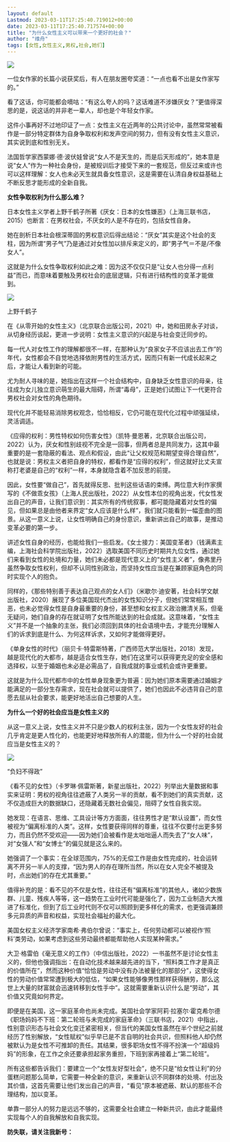 ```yaml
---
layout: default
Lastmod: 2023-03-11T17:25:40.719012+00:00
date: 2023-03-11T17:25:40.717574+00:00
title: "为什么女性主义可以带来一个更好的社会？"
author: "维舟"
tags: [女性,女性主义,男权,社会,她们]
---
```


![](https://images.weserv.nl/?url=https%3A//mmbiz.qpic.cn/mmbiz_png/a5gPZh3sTSszQsDBvKrPqyEaJYrw5JgGzbwAV9Uicpu1hhOrl84Zo5q8yNumXJibIdp2WUTzVEvz7mSfgfAhicduw/640%3Fwx_fmt%3Dpng)

一位女作家的长篇小说获奖后，有人在朋友圈夸奖道：“一点也看不出是女作家写的。”

看了这话，你可能都会嘀咕：“有这么夸人的吗？这话难道不涉嫌厌女？”更值得深思的是，说这话的并非老一辈人，却也是个年轻女作家。

这件小事再好不过地印证了一点：女性主义在近两年的公共讨论中，虽然常常被看作是一部分特定群体为自身争取权利和发声空间的努力，但有没有女性主义意识，其实说到底和性别无关。

法国哲学家西蒙娜·德·波伏娃曾说“女人不是天生的，而是后天形成的”，她本意是说“女人”作为一种社会身份，是被规训后才接受下来的一套规范，但反过来或许也可以这样理解：女人也未必天生就具备女性意识，这是需要在认清自身权益基础上不断反思才能形成的全新自我。

**女性争取权利为什么那么难？**

日本女性主义学者上野千鹤子所著《厌女：日本的女性嫌恶》（上海三联书店，2015）也断言：在男权社会，不厌女的人是不存在的，包括女性自身。

她在剖析日本社会根深蒂固的男权意识后得出结论：“厌女”其实是这个社会的支柱，因为所谓“男子气”乃是通过对女性加以排斥来定义的，即“男子气＝不是/不像女人”。

这就是为什么女性争取权利如此之难：因为这不仅仅只是“让女人也分得一点利益”而已，而意味着要触及男权社会的底层逻辑，只有进行结构性的变革才能做到。

![](https://images.weserv.nl/?url=https%3A//mmbiz.qpic.cn/mmbiz_jpg/a5gPZh3sTSszQsDBvKrPqyEaJYrw5JgGmKaYZOGpicwFgVsSAbdz63Tk6kl2MKAR89xKP6dQ9HIYkXLS2fZ8acA/640%3Fwx_fmt%3Djpeg)

上野千鹤子  

在《从零开始的女性主义》（北京联合出版公司，2021）中，她和田房永子对谈，从切身经历谈起，更进一步说明：女性主义意识的兴起是与社会变迁同步的。

每一代人对女性工作的理解都很不一样，在那种认为“良家女子不应该出去工作”的年代，女性都会不自觉地选择依附男性的生活方式，因而只有新一代成长起来之后，才能让人看到新的可能。

尤为耐人寻味的是，她指出在这样一个社会结构中，自身缺乏女性意识的母亲，往往成为女儿独立意识萌生的最大阻碍，所谓“毒母”，正是她们试图让下一代更符合男权社会对女性的角色期待。

现代化并不能轻易消除男权观念，恰恰相反，它仍可能在现代化过程中顽强延续，灵活调适。

《应得的权利：男性特权如何伤害女性》（凯特·曼恩著，北京联合出版公司，2022）认为，厌女和性别歧视不完全是一回事，但两者总是共同发力，这其中最重要的是一套隐蔽的看法、观点和假设，由此“让父权规范和期望变得合理自然”，也就是说：男权主义者把自身的特权，都看作是“应得的权利”，但这就好比丈夫宣称打老婆是自己的“权利”一样，本身就隐含着不加反思的前提。

因此，女性要“做自己”，首先就得反思、批判这些话语的束缚。两位意大利作家撰写的《不做乖女孩》（上海人民出版社，2022）从女性本位的视角出发，代女性发出自己的声音，让我们意识到：其实所有的传统叙事，都可能隐藏着对女性的偏见，但如果总是由他者来界定“女人应该是什么样”，我们就只能看到一幅歪曲的图景。从这一意义上说，让女性明确自己的身份意识，重新讲出自己的故事，是推动变革必要的第一步。

讲述女性自身的经历，也能给我们一些启发。《女士接力：美国变革者》（钱满素主编，上海社会科学院出版社，2022）选取美国不同历史时期共九位女性，通过她们来看到女性的处境和力量，她们未必都是现代意义上的“女性主义者”，像弗里丹虽然争取女性权利，但却不认同性别政治，而坚持女性应当是在兼顾家庭角色的同时实现个人的抱负。

同样的，《那些特别善于表达自己观点的女人们》（米歇尔·迪安著，社会科学文献出版社，2020）展现了多位美国现代杰出的女性知识分子，但她们常常相互憎恶，也未必觉得女性是自身最重要的身份，甚至想和女权主义政治撇清关系，但毫无疑问，她们自身的存在就证明了女性所能达到的社会成就。这意味着，“女性主义”并不是一个抽象的主张，我们必须回到具体的社会语境中去，才能充分理解人们的诉求到底是什么、为何这样诉求，又如何才能做得更好。

《单身女性的时代》（丽贝卡·特雷斯特著，广西师范大学出版社，2018）发现，越是现代化的大都市，越是适合女性生存，她们在这里可以获得更充足的安全感和选择权，以至于婚姻也未必是必需品了，自我成就的事业或机会或许更重要。

这就是为什么现代都市中的女性单身现象更为普遍：因为她们原本需要通过婚姻才能满足的一部分生存需求，现在社会就可以提供了，她们也因此不必违背自己的意愿去屈从社会要求，能更好地活出自己想要的人生。

**为什么一个好的社会应当是女性主义的**  

从这一意义上说，女性主义并不只是少数人的权利主张，因为一个女性友好的社会几乎肯定是更人性化的，也能更好地释放所有人的潜能，但为什么一个好的社会就应当是女性主义的？

![](https://images.weserv.nl/?url=https%3A//mmbiz.qpic.cn/mmbiz_png/a5gPZh3sTSszQsDBvKrPqyEaJYrw5JgGG4moOVk0z64WpFWibKibibDUEUqV71IFtuDsicLrDAJpTXblAiczWyxGG5g/640%3Fwx_fmt%3Dpng)

“负妇不得政”

《看不见的女性》（卡罗琳·佩雷斯著，新星出版社，2022）列举出大量数据和事实来证明：男权的视角往往遮蔽了人类另一半的贡献，看不到她们的真实贡献，这不仅造成巨大的数据缺口，还隐藏着无数社会偏见，阻碍了女性自我实现。

她发现：在语言、思维、工具设计等方方面面，往往男性才是“默认设置”，而女性被视为“偏离标准的人类”。这样，女性要获得同样的尊重，往往不仅要付出更多努力，而且仍然不受欢迎——因为她们会被看作是太咄咄逼人而失去了“女人味”，对“女强人”和“女博士”的偏见就是这么来的。

她强调了一个事实：在全球范围内，75%的无偿工作是由女性完成的，社会运转离不开另一半人的支撑，“因为男人的存在理所当然，所以在女人完全不被提及时，点出她们的存在尤其重要。”

值得补充的是：看不见的不仅是女性，往往还有“偏离标准”的其他人，诸如少数族群、儿童、残疾人等等，这一趋势在工业时代可能是强化了，因为工业制造大大推进了标准化，但到了后工业时代则不仅可以照顾到更多样化的需求，也更强调兼顾多元异质的声音和权益，实现社会福祉的最大化。

美国女权主义经济学家南希·弗伯尔曾说：“事实上，任何劳动都可以被视作‘照料’类劳动，如果考虑到这些劳动最终都能帮助他人实现某种需求。”

大卫·格雷伯《毫无意义的工作》（中信出版社，2022）一书虽然不是讨论女性主义的，但他也强调指出：在自动化技术越来越先进的当下，“照料类工作才是真正的价值所在”，然而这种价值“恰恰是劳动中没有办法被量化的那部分”，这使得女性的劳动价值常常遭到极大的低估，“如果女性能够像男性那样获得酬劳，那么这世上大量的财富就会迅速转移到女性手中”。这就需要重新认识什么是“劳动”，其价值又究竟如何界定。

即便是在美国，这一家庭革命也尚未完成。美国社会学家阿莉·拉塞尔·霍克希尔德《职场妈妈不下班：第二轮班与未完成的家庭革命》（三联书店，2021）中指出，性别意识形态与社会文化变迁紧密相关，但当代的美国女性虽然在半个世纪之前就经历了性别解放，“女性赋权”似乎早已是不言自明的社会共识，但照料他人却仍然被默认为是女性不可推卸的责任。其结果，很多职场女性不得不扮演一个“超级妈妈”的形象，在工作之余还要承担起家务重担，下班到家再接着上“第二轮班”。

所有这些都告诉我们：要建立一个“女性友好型社会”，绝不只是“给女性让利”的分蛋糕问题那么简单，它需要一种全新的意识，来重新认识不同群体的处境、付出及其价值，这首先需要让他们发出自己的声音，“看见”原本被遮蔽、默认的那些不合理结构，加以变革。

单靠一部分人的努力是远远不够的，这需要全社会建立一种新共识，由此才能最终实现每个人的自我解放和自我实现。

**防失联，请关注我新号：**

